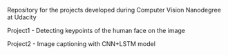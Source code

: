 Repository for the projects developed during Computer Vision Nanodegree at Udacity

Project1 - Detecting keypoints of the human face on the image

Project2 - Image captioning with CNN+LSTM model